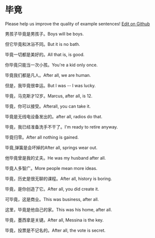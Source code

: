 # 毕竟

Please help us improve the quality of example sentences! [Edit on Github](https://github.com/jiyushe/jiyu-example-sentence-source/blob/main/chinese/bijing.md)

<p><span class="chinese">男孩子毕竟是男孩子。</span><span class="english">Boys will be boys.</span></p>

<p><span class="chinese">但它毕竟和沐浴不同。</span><span class="english">But it is no bath.</span></p>

<p><span class="chinese">毕竟一切都是美好的。</span><span class="english">All that is, is good.</span></p>

<p><span class="chinese">你毕竟只能当一次小孩。</span><span class="english">You're a kid only once.</span></p>

<p><span class="chinese">毕竟我们都是凡人。</span><span class="english">After all, we are human.</span></p>

<p><span class="chinese">但是，我毕竟很幸运。</span><span class="english">But I was -- I was lucky.</span></p>

<p><span class="chinese">毕竟，马克斯才12岁。</span><span class="english">Marcus, after all, is 12.</span></p>

<p><span class="chinese">毕竟，你可以接受。</span><span class="english">Afterall, you can take it.</span></p>

<p><span class="chinese">毕竟是无线电设备发出的。</span><span class="english">after all, radios do that.</span></p>

<p><span class="chinese">毕竟，我已经准备洗手不干了。</span><span class="english">I'm ready to retire anyway.</span></p>

<p><span class="chinese">毕竟归零。</span><span class="english">After all nothing is gained.</span></p>

<p><span class="chinese">毕竟,弹簧是会坏掉的</span><span class="english">After all, springs wear out.</span></p>

<p><span class="chinese">他毕竟曾是我的丈夫。</span><span class="english">He was my husband after all.</span></p>

<p><span class="chinese">毕竟人多智广。</span><span class="english">More people mean more ideas.</span></p>

<p><span class="chinese">毕竟，历史是很无聊的课程。</span><span class="english">After all, history is boring.</span></p>

<p><span class="chinese">毕竟，是你创造了它。</span><span class="english">After all, you did create it.</span></p>

<p><span class="chinese">可毕竟，这是商业。</span><span class="english">This was business, after all.</span></p>

<p><span class="chinese">这里，毕竟是他自己的家。</span><span class="english">This was his home, after all.</span></p>

<p><span class="chinese">毕竟，墨西拿是关键。</span><span class="english">After all, Messina is the key.</span></p>

<p><span class="chinese">毕竟，投票是不记名的。</span><span class="english">After all, the vote is secret.</span></p>

